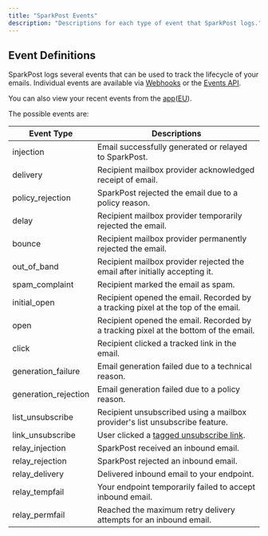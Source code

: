 ```yaml
---
title: "SparkPost Events"
description: "Descriptions for each type of event that SparkPost logs."
---
```


## Event Definitions

SparkPost logs several events that can be used to track the lifecycle of your emails.
Individual events are available via [Webhooks](https://developers.sparkpost.com/api/webhooks)
or the [Events API](https://developers.sparkpost.com/api/events/).

You can also view your recent events from the [app](https://app.sparkpost.com/reports/message-events)([EU](https://app.eu.sparkpost.com/reports/message-events)).

The possible events are:

| Event Type           | Descriptions |
|----------------------|--------------|
| injection            | Email successfully generated or relayed to SparkPost. |
| delivery             | Recipient mailbox provider acknowledged receipt of email. |
| policy_rejection     | SparkPost rejected the email due to a policy reason. |
| delay                | Recipient mailbox provider temporarily rejected the email. |
| bounce               | Recipient mailbox provider permanently rejected the email. |
| out_of_band          | Recipient mailbox provider rejected the email after initially accepting it. |
| spam_complaint       | Recipient marked the email as spam. |
| initial_open         | Recipient opened the email. Recorded by a tracking pixel at the top of the email. |
| open                 | Recipient opened the email. Recorded by a tracking pixel at the bottom of the email. |
| click                | Recipient clicked a tracked link in the email. |
| generation_failure   | Email generation failed due to a technical reason. |
| generation_rejection | Email generation failed due to a policy reason. |
| list_unsubscribe     | Recipient unsubscribed using a mailbox provider's list unsubscribe feature. |
| link_unsubscribe     | User clicked a [tagged unsubscribe link](https://www.sparkpost.com/docs/user-guide/setting-up-unsubscribe-links/). |
| relay_injection      | SparkPost received an inbound email. |
| relay_rejection      | SparkPost rejected an inbound email. |
| relay_delivery       | Delivered inbound email to your endpoint. |
| relay_tempfail       | Your endpoint temporarily failed to accept inbound email. |
| relay_permfail       | Reached the maximum retry delivery attempts for an inbound email.  |
